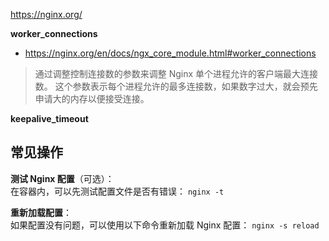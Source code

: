 
https://nginx.org/

**worker_connections**
- https://nginx.org/en/docs/ngx_core_module.html#worker_connections
> 通过调整控制连接数的参数来调整 Nginx 单个进程允许的客户端最大连接数。
> 这个参数表示每个进程允许的最多连接数，如果数字过大，就会预先申请大的内存以便接受连接。

**keepalive_timeout**

## 常见操作

**测试 Nginx 配置**（可选）：  
在容器内，可以先测试配置文件是否有错误：
`nginx -t`

**重新加载配置**：  
如果配置没有问题，可以使用以下命令重新加载 Nginx 配置：
`nginx -s reload`
